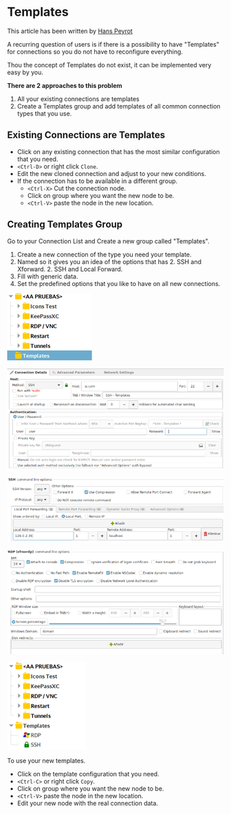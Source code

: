 # Templates

This article has been written by [Hans Peyrot](https://github.com/hanspr)

A recurring question of users is if there is a possibility to have "Templates" for connections so you do not have to reconfigure everything.

Thou the concept of Templates do not exist, it can be implemented very easy by you.

__There are 2 approaches to this problem__

1. All your existing connections are templates
1. Create a Templates group and add templates of all common connection types that you use.

## Existing Connections are Templates

+ Click on any existing connection that has the most similar configuration that you need.
+ `<Ctrl-D>` or right click `Clone`.
+ Edit the new cloned connection and adjust to your new conditions.
+ If the connection has to be available in a different group.
  - `<Ctrl-X>` Cut the connection node.
  - Click on group where you want the new node to be.
  - `<Ctrl-V>` paste the node in the new location.

## Creating Templates Group

Go to your Connection List and Create a new group called "Templates".

1. Create a new connection of the type you need your template.
1. Named so it gives you an idea of the options that has
    2. SSH and Xforward.
    2. SSH and Local Forward.
1. Fill with generic data.
1. Set the predefined options that you like to have on all new connections.

![](images/template1.png)

![](images/template2.png)

![](images/template3.png)

![](images/template4.png)

![](images/template5.png)

To use your new templates.

+ Click on the template configuration that you need.
+ `<Ctrl-C>` or right click `Copy`.
+ Click on group where you want the new node to be.
+ `<Ctrl-V>` paste the node in the new location.
+ Edit your new node with the real connection data.
